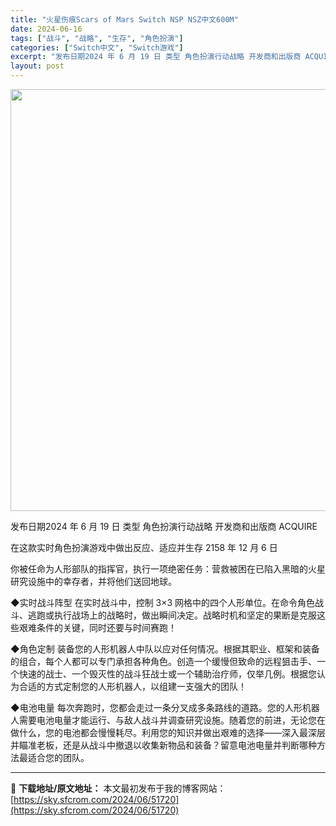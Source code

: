 ```yaml
---
title: "火星伤痕Scars of Mars Switch NSP NSZ中文600M"
date: 2024-06-16
tags: ["战斗", "战略", "生存", "角色扮演"]
categories: ["Switch中文", "Switch游戏"]
excerpt: "发布日期2024 年 6 月 19 日 类型 角色扮演行动战略 开发商和出版商 ACQUIRE 在这款实时角色扮演游戏中做出反应、适应并生存 2158 年 12 月 6 日 你被任命为人形部队的指挥官，执行一项绝密任务：营救被困在已陷入黑暗的火星研究设施中的幸存者，并将他们送回地球。 ◆实时战斗阵型&hellip;"
layout: post
---
```


<img class="aligncenter size-full wp-image-51721" src="https://sky.sfcrom.com/wp-content/uploads/2024/06/2024061605520885.webp" alt="" width="1200" height="675" />

发布日期2024 年 6 月 19 日
类型 角色扮演行动战略
开发商和出版商 ACQUIRE

在这款实时角色扮演游戏中做出反应、适应并生存
2158 年 12 月 6 日

你被任命为人形部队的指挥官，执行一项绝密任务：营救被困在已陷入黑暗的火星研究设施中的幸存者，并将他们送回地球。

◆实时战斗阵型
在实时战斗中，控制 3×3 网格中的四个人形单位。在命令角色战斗、逃跑或执行战场上的战略时，做出瞬间决定。战略时机和坚定的果断是克服这些艰难条件的关键，同时还要与时间赛跑！

◆角色定制
装备您的人形机器人中队以应对任何情况。根据其职业、框架和装备的组合，每个人都可以专门承担各种角色。创造一个缓慢但致命的远程狙击手、一个快速的战士、一个毁灭性的战斗狂战士或一个辅助治疗师，仅举几例。根据您认为合适的方式定制您的人形机器人，以组建一支强大的团队！

◆电池电量
每次奔跑时，您都会走过一条分叉成多条路线的道路。您的人形机器人需要电池电量才能运行、与敌人战斗并调查研究设施。随着您的前进，无论您在做什么，您的电池都会慢慢耗尽。利用您的知识并做出艰难的选择——深入最深层并瞄准老板，还是从战斗中撤退以收集新物品和装备？留意电池电量并判断哪种方法最适合您的团队。

---
📖 **下载地址/原文地址：** 本文最初发布于我的博客网站：[https://sky.sfcrom.com/2024/06/51720](https://sky.sfcrom.com/2024/06/51720)
